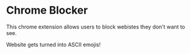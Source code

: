 ﻿# Chrome Blocker
 
This chrome extension allows users to block webistes they don't want to see.

Website gets turned into ASCII emojis!

